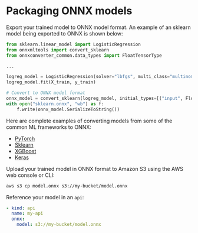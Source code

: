 # Packaging ONNX models

Export your trained model to ONNX model format. An example of an sklearn model being exported to ONNX is shown below:

```Python
from sklearn.linear_model import LogisticRegression
from onnxmltools import convert_sklearn
from onnxconverter_common.data_types import FloatTensorType

...

logreg_model = LogisticRegression(solver="lbfgs", multi_class="multinomial")
logreg_model.fit(X_train, y_train)

# Convert to ONNX model format
onnx_model = convert_sklearn(logreg_model, initial_types=[("input", FloatTensorType([1, 4]))])
with open("sklearn.onnx", "wb") as f:
    f.write(onnx_model.SerializeToString())
```

<!-- CORTEX_VERSION_MINOR x4 -->
Here are complete examples of converting models from some of the common ML frameworks to ONNX:

* [PyTorch](https://github.com/cortexlabs/cortex/blob/master/examples/pytorch/iris-classifier-onnx/pytorch.py)
* [Sklearn](https://github.com/cortexlabs/cortex/blob/master/examples/sklearn/iris-classifier-onnx/sklearn.py)
* [XGBoost](https://github.com/cortexlabs/cortex/blob/master/examples/xgboost/iris-classifier-onnx/xgboost.py)
* [Keras](https://github.com/cortexlabs/cortex/blob/master/examples/keras/iris-classifier-onnx/keras.py)

Upload your trained model in ONNX format to Amazon S3 using the AWS web console or CLI:

```bash
aws s3 cp model.onnx s3://my-bucket/model.onnx
```

Reference your model in an `api`:

```yaml
- kind: api
  name: my-api
  onnx:
    model: s3://my-bucket/model.onnx
```
